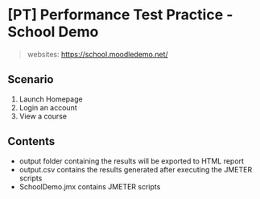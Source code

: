 # [PT] Performance Test Practice - School Demo
> websites: https://school.moodledemo.net/

## Scenario

1. Launch Homepage
2. Login an account
3. View a course

## Contents

* output folder containing the results will be exported to HTML report
* output.csv contains the results generated after executing the JMETER scripts
* SchoolDemo.jmx contains JMETER scripts

<!-- Markdown link & img dfn's -->